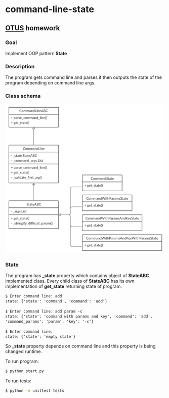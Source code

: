 # command-line-state

## [OTUS](https://otus.ru) homework

### Goal
Implement OOP pattern **State**

### Description
The program gets command line and parses it 
then outputs the state of the program depending on command line args. 

### Class schema
![](class_schema/command-line-state.png)

### State
The program has **_state** property which contains object of **StateABC** implemented class.
Every child class of **StateABC** has its own implementation of **get_state** returning state of program.
```text
$ Enter command line: add
state: {'state': 'command', 'command': 'add'}

$ Enter command line: add param -c
state: {'state': 'command with params and key', 'command': 'add', 'command_params': 'param', 'key': '-c'}

$ Enter command line:
state: {'state': 'empty state'}
```
So **_state** property depends on command line and this property is being changed runtime.

To run program:
```bash
$ python start.py
```

To run tests:
```bash
$ python -m unittest tests
```